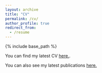 ```yaml
---
layout: archive
title: "CV"
permalink: /cv/
author_profile: true
redirect_from:
  - /resume
---
```


{% include base_path %}

You can find my latest CV [here.](https://github.com/mrakhsha/mrakhsha.github.io/blob/master/files/CV_Mohsen_Rakhshan.pdf).

You can also see my latest publications [here.](https://scholar.google.com/citations?user=20eb_X8AAAAJ&hl=en)
